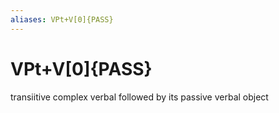```yaml
---
aliases: VPt+V[0]{PASS}
---
```

# VPt+V[0]{PASS}

transiitive complex verbal followed by its passive verbal object
> 